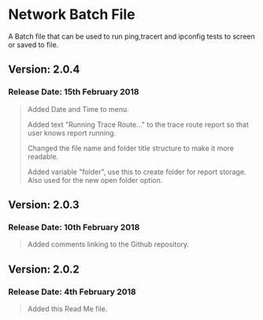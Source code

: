 # Network Batch File

A Batch file that can be used to run ping,tracert and ipconfig tests to screen or saved to file.

## Version: 2.0.4

### Release Date: 15th February 2018

>Added Date and Time to menu.
>
>Added text "Running Trace Route..." to the trace route report so that user knows report running.
>
>Changed the file name and folder title structure to make it more readable.
>
>Added variable "folder", use this to create folder for report storage. Also used for the new open folder option.

## Version: 2.0.3

### Release Date: 10th February 2018

>Added comments linking to the Github repository.

## Version: 2.0.2

### Release Date: 4th February 2018

>Added this Read Me file.
